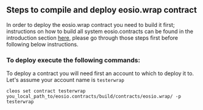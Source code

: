 ## Steps to compile and deploy eosio.wrap contract

In order to deploy the eosio.wrap contract you need to build it first; instructions on how to build all system eosio.contracts can be found in the introduction section [here](../introduction.md), please go through those steps first before following below instructions.

### To deploy execute the following commands:

To deploy a contract you will need first an account to which to deploy it to.
Let's assume your account name is `testerwrap`

```
cleos set contract testerwrap you_local_path_to/eosio.contracts/build/contracts/eosio.wrap/ -p testerwrap
```
